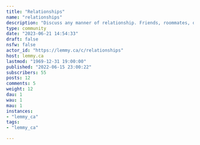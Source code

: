 ```yaml
---
title: "Relationships" 
name: "relationships"
description: "Discuss any manner of relationship. Friends, roommates, dating, marriage, spouses, kids, etc."
type: community
date: "2023-06-21 14:54:33"
draft: false
nsfw: false
actor_id: "https://lemmy.ca/c/relationships"
host: lemmy.ca
lastmod: "1969-12-31 19:00:00"
published: "2022-06-15 23:00:22"
subscribers: 55
posts: 12
comments: 5
weight: 12
dau: 1
wau: 1
mau: 1
instances:
- "lemmy_ca"
tags: 
- "lemmy_ca"

---
```

